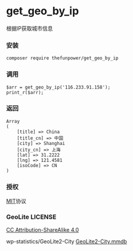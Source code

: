 # get_geo_by_ip

根据IP获取城市信息

### 安装 

~~~
composer require thefunpower/get_geo_by_ip
~~~

### 调用

~~~
$arr = get_geo_by_ip('116.233.91.158');
print_r($arr); 
~~~

### 返回

~~~
Array
(
    [title] => China
    [title_cn] => 中国
    [city] => Shanghai
    [city_cn] => 上海
    [lat] => 31.2222
    [lng] => 121.4581
    [isoCode] => CN
)
~~~


### 授权

[MIT](LICENSE)协议

###  GeoLite LICENSE

[CC Attribution-ShareAlike 4.0](https://dev.maxmind.com/geoip/geolite2-free-geolocation-data?lang=en)


wp-statistics/GeoLite2-City  [GeoLite2-City.mmdb](https://github.com/wp-statistics/GeoLite2-City.git)

